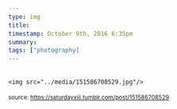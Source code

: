 ```yaml
---
type: img
title: 
timestamp: October 9th, 2016 6:35pm
summary: 
tags: ["photography]
---
```


                
                
                
                                                                                        <img src="../media/151586708529.jpg"/>
                                                                                
                
                
                
                
                                
<small>source: https://saturdayxiii.tumblr.com/post/151586708529</small>